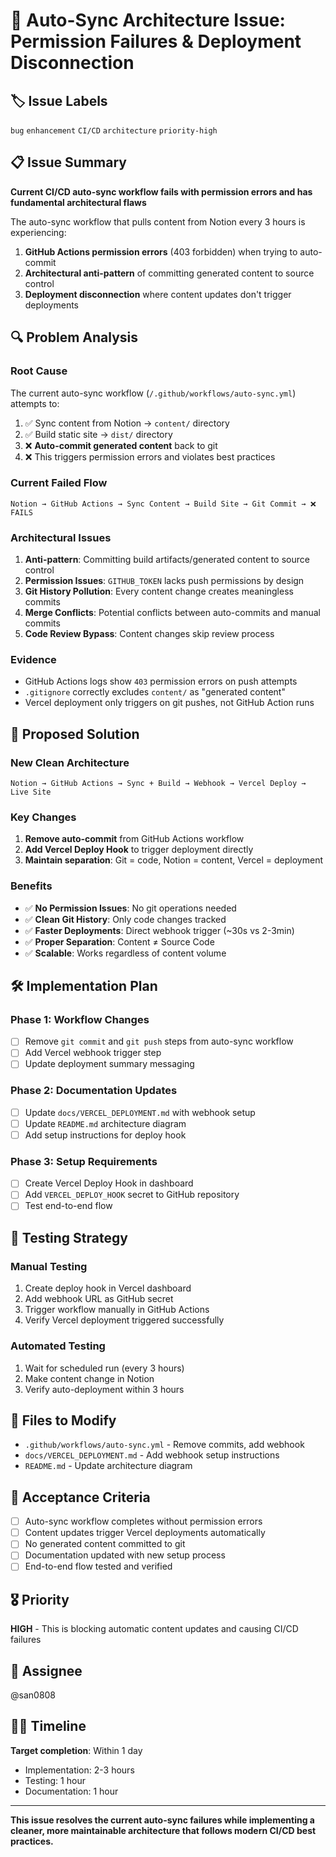 # 🚨 Auto-Sync Architecture Issue: Permission Failures & Deployment Disconnection

## 🏷️ **Issue Labels**
`bug` `enhancement` `CI/CD` `architecture` `priority-high`

## 📋 **Issue Summary**

**Current CI/CD auto-sync workflow fails with permission errors and has fundamental architectural flaws**

The auto-sync workflow that pulls content from Notion every 3 hours is experiencing:
1. **GitHub Actions permission errors** (403 forbidden) when trying to auto-commit
2. **Architectural anti-pattern** of committing generated content to source control
3. **Deployment disconnection** where content updates don't trigger deployments

## 🔍 **Problem Analysis**

### **Root Cause**
The current auto-sync workflow (`/.github/workflows/auto-sync.yml`) attempts to:
1. ✅ Sync content from Notion → `content/` directory
2. ✅ Build static site → `dist/` directory  
3. ❌ **Auto-commit generated content** back to git
4. ❌ This triggers permission errors and violates best practices

### **Current Failed Flow**
```
Notion → GitHub Actions → Sync Content → Build Site → Git Commit → ❌ FAILS
```

### **Architectural Issues**
1. **Anti-pattern**: Committing build artifacts/generated content to source control
2. **Permission Issues**: `GITHUB_TOKEN` lacks push permissions by design
3. **Git History Pollution**: Every content change creates meaningless commits
4. **Merge Conflicts**: Potential conflicts between auto-commits and manual commits
5. **Code Review Bypass**: Content changes skip review process

### **Evidence**
- GitHub Actions logs show `403` permission errors on push attempts
- `.gitignore` correctly excludes `content/` as "generated content" 
- Vercel deployment only triggers on git pushes, not GitHub Action runs

## 🎯 **Proposed Solution**

### **New Clean Architecture**
```
Notion → GitHub Actions → Sync + Build → Webhook → Vercel Deploy → Live Site
```

### **Key Changes**
1. **Remove auto-commit** from GitHub Actions workflow
2. **Add Vercel Deploy Hook** to trigger deployment directly
3. **Maintain separation**: Git = code, Notion = content, Vercel = deployment

### **Benefits**
- ✅ **No Permission Issues**: No git operations needed
- ✅ **Clean Git History**: Only code changes tracked
- ✅ **Faster Deployments**: Direct webhook trigger (~30s vs 2-3min)
- ✅ **Proper Separation**: Content ≠ Source Code
- ✅ **Scalable**: Works regardless of content volume

## 🛠️ **Implementation Plan**

### **Phase 1: Workflow Changes**
- [ ] Remove `git commit` and `git push` steps from auto-sync workflow
- [ ] Add Vercel webhook trigger step
- [ ] Update deployment summary messaging

### **Phase 2: Documentation Updates**
- [ ] Update `docs/VERCEL_DEPLOYMENT.md` with webhook setup
- [ ] Update `README.md` architecture diagram
- [ ] Add setup instructions for deploy hook

### **Phase 3: Setup Requirements**
- [ ] Create Vercel Deploy Hook in dashboard
- [ ] Add `VERCEL_DEPLOY_HOOK` secret to GitHub repository
- [ ] Test end-to-end flow

## 🧪 **Testing Strategy**

### **Manual Testing**
1. Create deploy hook in Vercel dashboard
2. Add webhook URL as GitHub secret
3. Trigger workflow manually in GitHub Actions
4. Verify Vercel deployment triggered successfully

### **Automated Testing**
1. Wait for scheduled run (every 3 hours)
2. Make content change in Notion
3. Verify auto-deployment within 3 hours

## 📂 **Files to Modify**

- `.github/workflows/auto-sync.yml` - Remove commits, add webhook
- `docs/VERCEL_DEPLOYMENT.md` - Add webhook setup instructions  
- `README.md` - Update architecture diagram

## 🔧 **Acceptance Criteria**

- [ ] Auto-sync workflow completes without permission errors
- [ ] Content updates trigger Vercel deployments automatically
- [ ] No generated content committed to git
- [ ] Documentation updated with new setup process
- [ ] End-to-end flow tested and verified

## 🎖️ **Priority**

**HIGH** - This is blocking automatic content updates and causing CI/CD failures

## 👥 **Assignee**

@san0808 

## 🏃‍♂️ **Timeline**

**Target completion**: Within 1 day
- Implementation: 2-3 hours
- Testing: 1 hour  
- Documentation: 1 hour

---

**This issue resolves the current auto-sync failures while implementing a cleaner, more maintainable architecture that follows modern CI/CD best practices.** 